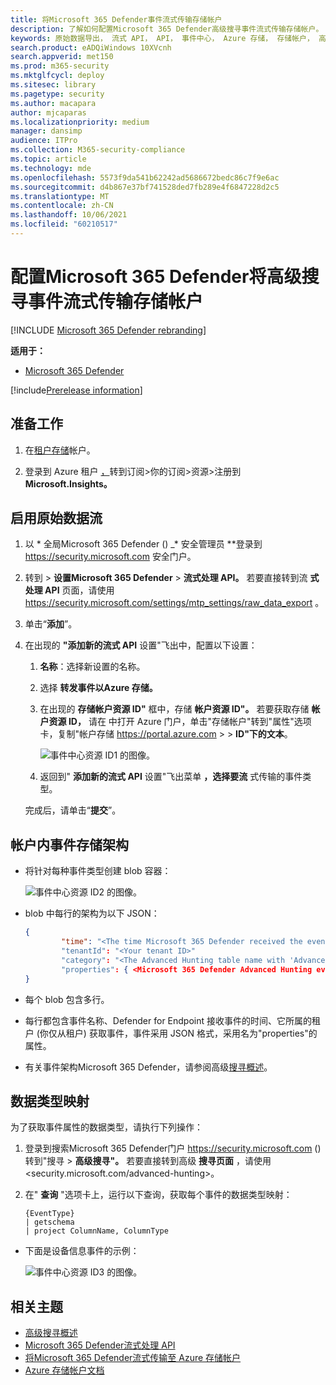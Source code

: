 ```yaml
---
title: 将Microsoft 365 Defender事件流式传输存储帐户
description: 了解如何配置Microsoft 365 Defender高级搜寻事件流式传输存储帐户。
keywords: 原始数据导出， 流式 API， API， 事件中心， Azure 存储， 存储帐户， 高级搜寻， 原始数据共享
search.product: eADQiWindows 10XVcnh
search.appverid: met150
ms.prod: m365-security
ms.mktglfcycl: deploy
ms.sitesec: library
ms.pagetype: security
ms.author: macapara
author: mjcaparas
ms.localizationpriority: medium
manager: dansimp
audience: ITPro
ms.collection: M365-security-compliance
ms.topic: article
ms.technology: mde
ms.openlocfilehash: 5573f9da541b62242ad5686672bedc86c7f9e6ac
ms.sourcegitcommit: d4b867e37bf741528ded7fb289e4f6847228d2c5
ms.translationtype: MT
ms.contentlocale: zh-CN
ms.lasthandoff: 10/06/2021
ms.locfileid: "60210517"
---
```

# <a name="configure-microsoft-365-defender-to-stream-advanced-hunting-events-to-your-storage-account"></a>配置Microsoft 365 Defender将高级搜寻事件流式传输存储帐户

[!INCLUDE [Microsoft 365 Defender rebranding](../../includes/microsoft-defender.md)]


**适用于：**
- [Microsoft 365 Defender](https://go.microsoft.com/fwlink/?linkid=2118804)

[!include[Prerelease information](../../includes/prerelease.md)]

## <a name="before-you-begin"></a>准备工作

1. 在[租户存储](/azure/storage/common/storage-account-overview)帐户。

2. 登录到 Azure 租户 [，](https://ms.portal.azure.com/)转到订阅>你的订阅>资源>注册到 **Microsoft.Insights。**

## <a name="enable-raw-data-streaming"></a>启用原始数据流

1. 以 * 全局Microsoft 365 Defender () _* 安全管理员 **登录到 <https://security.microsoft.com> 安全门户。

2. 转到 \> **设置Microsoft 365 Defender** \> **流式处理 API。** 若要直接转到流 **式处理 API** 页面，请使用 <https://security.microsoft.com/settings/mtp_settings/raw_data_export> 。

3. 单击“**添加**”。

4. 在出现的 **"添加新的流式 API** 设置"飞出中，配置以下设置：
   1. **名称**：选择新设置的名称。
   2. 选择 **转发事件以Azure 存储。**
   3. 在出现的 **存储帐户资源 ID"** 框中，存储 **帐户资源 ID"。** 若要获取存储 **帐户资源 ID，** 请在 中打开 Azure 门户，单击"存储帐户"转到"属性"选项卡，复制"帐户存储 <https://portal.azure.com>  \> \> **ID"下的文本**。

      ![事件中心资源 ID1 的图像。](../defender-endpoint/images/storage-account-resource-id.png)

   4. 返回到" **添加新的流式 API** 设置"飞出菜单 **，选择要流** 式传输的事件类型。

   完成后，请单击“**提交**”。

## <a name="the-schema-of-the-events-in-the-storage-account"></a>帐户内事件存储架构

- 将针对每种事件类型创建 blob 容器：

  ![事件中心资源 ID2 的图像。](../defender-endpoint/images/storage-account-event-schema.png)

- blob 中每行的架构为以下 JSON：

  ```JSON
  {
          "time": "<The time Microsoft 365 Defender received the event>"
          "tenantId": "<Your tenant ID>"
          "category": "<The Advanced Hunting table name with 'AdvancedHunting-' prefix>"
          "properties": { <Microsoft 365 Defender Advanced Hunting event as Json> }
  }
  ```

- 每个 blob 包含多行。

- 每行都包含事件名称、Defender for Endpoint 接收事件的时间、它所属的租户 (你仅从租户) 获取事件，事件采用 JSON 格式，采用名为"properties"的属性。

- 有关事件架构Microsoft 365 Defender，请参阅高级[搜寻概述](../defender/advanced-hunting-overview.md)。

## <a name="data-types-mapping"></a>数据类型映射

为了获取事件属性的数据类型，请执行下列操作：

1. 登录到搜索Microsoft 365 Defender门户 <https://security.microsoft.com> () 转到"搜寻 \> **高级搜寻"。** 若要直接转到高级 **搜寻页面** ，请使用<security.microsoft.com/advanced-hunting>。

2. 在" **查询** "选项卡上，运行以下查询，获取每个事件的数据类型映射：

   ```text
   {EventType}
   | getschema
   | project ColumnName, ColumnType
   ```

- 下面是设备信息事件的示例：

  ![事件中心资源 ID3 的图像。](../defender-endpoint/images/machine-info-datatype-example.png)

## <a name="related-topics"></a>相关主题

- [高级搜寻概述](../defender/advanced-hunting-overview.md)
- [Microsoft 365 Defender流式处理 API](streaming-api.md)
- [将Microsoft 365 Defender流式传输至 Azure 存储帐户](streaming-api-storage.md)
- [Azure 存储帐户文档](/azure/storage/common/storage-account-overview)
